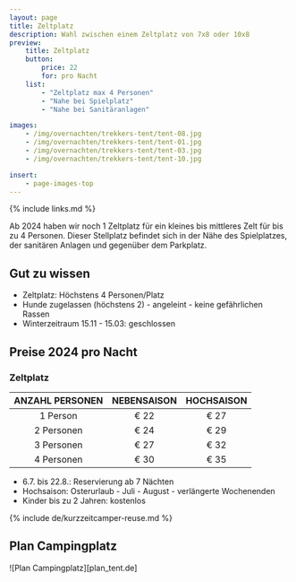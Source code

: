 ```yaml
---
layout: page
title: Zeltplatz
description: Wahl zwischen einem Zeltplatz von 7x8 oder 10x8
preview:
    title: Zeltplatz
    button:
        price: 22
        for: pro Nacht
    list:
        - "Zeltplatz max 4 Personen"
        - "Nahe bei Spielplatz"
        - "Nahe bei Sanitäranlagen"

images:
    - /img/overnachten/trekkers-tent/tent-08.jpg
    - /img/overnachten/trekkers-tent/tent-01.jpg
    - /img/overnachten/trekkers-tent/tent-03.jpg
    - /img/overnachten/trekkers-tent/tent-10.jpg

insert:
    - page-images-top
---
```

{% include links.md %}

Ab 2024 haben wir noch 1 Zeltplatz für ein kleines bis mittleres Zelt für bis zu 4 Personen. Dieser Stellplatz befindet sich in der Nähe des Spielplatzes, der sanitären Anlagen und gegenüber dem Parkplatz.

## Gut zu wissen

- Zeltplatz: Höchstens 4 Personen/Platz
- Hunde zugelassen (höchstens 2) - angeleint - keine gefährlichen Rassen
- Winterzeitraum 15.11 - 15.03: geschlossen


## Preise 2024 pro Nacht

### Zeltplatz

ANZAHL PERSONEN | NEBENSAISON | HOCHSAISON      
:--------------:|:-----------:|:-----------:|
1 Person        |€ 22         |€ 27
2 Personen      |€ 24         |€ 29           
3 Personen      |€ 27         |€ 32
4 Personen      |€ 30         |€ 35     

* 6.7. bis 22.8.: Reservierung ab 7 Nächten
* Hochsaison: Osterurlaub - Juli - August - verlängerte Wochenenden
* Kinder bis zu 2 Jahren: kostenlos


{% include de/kurzzeitcamper-reuse.md %}


## Plan Campingplatz

![Plan Campingplatz][plan_tent.de]
